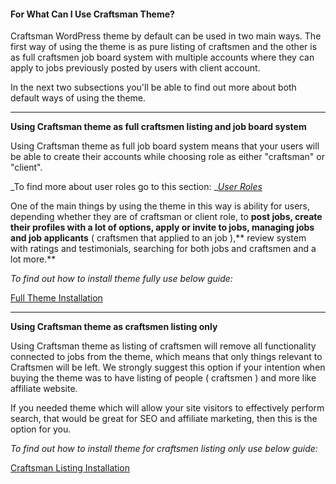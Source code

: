#### For What Can I Use Craftsman Theme?

Craftsman WordPress theme by default can be used in two main ways. The first way of using the theme is as pure listing of craftsmen and the other is as full craftsmen job board system with multiple accounts where they can apply to jobs previously posted by users with client account.

In the next two subsections you'll be able to find out more about both default ways of using the theme.

---



**Using Craftsman theme as full craftsmen listing and job board system**

Using Craftsman theme as full job board system means that your users will be able to create their accounts while choosing role as either "craftsman" or "client".

_To find more about user roles go to this section: _[_User Roles_](/users/user-roles.md)

One of the main things by using the theme in this way is ability for users, depending whether they are of craftsman or client role, to **post jobs, create their profiles with a lot of options, apply or invite to jobs, managing jobs and job applicants** \( craftsmen that applied to an job \),** review system with ratings and testimonials, searching for both jobs and craftsmen and a lot more.**

_To find out how to install theme fully use below guide:_

[Full Theme Installation](/chapter1/full-installation.md)

---



**Using Craftsman theme as craftsmen listing only**

Using Craftsman theme as listing of craftsmen will remove all functionality connected to jobs from the theme, which means that only things relevant to Craftsmen will be left. We strongly suggest this option if your intention when buying the theme was to have listing of people \( craftsmen \) and more like affiliate website.

If you needed theme which will allow your site visitors to effectively perform search, that would be great for SEO and affiliate marketing, then this is the option for you.

_To find out how to install theme for craftsmen listing only use below guide:_

[Craftsman Listing Installation](/chapter1/craftsman-listing-installation.md)

